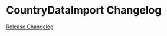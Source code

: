 # CountryDataImport Changelog

[Release Changelog](https://github.com/spryker/country-data-import/releases)

